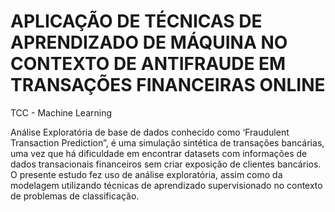 # APLICAÇÃO DE TÉCNICAS DE APRENDIZADO DE MÁQUINA NO CONTEXTO DE ANTIFRAUDE EM TRANSAÇÕES FINANCEIRAS ONLINE
TCC - Machine Learning

 Análise Exploratória de base de dados conhecido como ‘Fraudulent Transaction Prediction”, é uma 
simulação sintética de transações bancárias, uma vez que há dificuldade em encontrar datasets com 
informações de dados transacionais financeiros sem criar exposição de clientes bancários. O presente 
estudo fez uso de análise exploratória, assim como da modelagem utilizando técnicas de aprendizado 
supervisionado no contexto de problemas de classificação.
